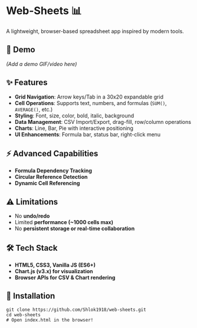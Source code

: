 # Web-Sheets 📊  
A lightweight, browser-based spreadsheet app inspired by modern tools.  

## 🚀 Demo  
*(Add a demo GIF/video here)*  

## ✨ Features  
- **Grid Navigation**: Arrow keys/Tab in a 30x20 expandable grid  
- **Cell Operations**: Supports text, numbers, and formulas (`SUM()`, `AVERAGE()`, etc.)  
- **Styling**: Font, size, color, bold, italic, background  
- **Data Management**: CSV Import/Export, drag-fill, row/column operations  
- **Charts**: Line, Bar, Pie with interactive positioning  
- **UI Enhancements**: Formula bar, status bar, right-click menu  

## ⚡ Advanced Capabilities  
- **Formula Dependency Tracking**  
- **Circular Reference Detection**  
- **Dynamic Cell Referencing**  

## ⚠️ Limitations  
- No **undo/redo**  
- Limited **performance (~1000 cells max)**  
- No **persistent storage or real-time collaboration**  

## 🛠️ Tech Stack  
- **HTML5, CSS3, Vanilla JS (ES6+)**  
- **Chart.js (v3.x) for visualization**  
- **Browser APIs for CSV & Chart rendering**  

## 🚀 Installation  
```
git clone https://github.com/Shlok1918/web-sheets.git
cd web-sheets
# Open index.html in the browser!
